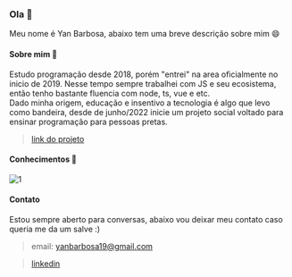 ### Ola 👋
Meu nome é Yan Barbosa, abaixo tem uma breve descrição sobre mim 😄
<!--
**ybarbosa/ybarbosa** is a ✨ _special_ ✨ repository because its `README.md` (this file) appears on your GitHub profile.

Here are some ideas to get you started:

- 🔭 I’m currently working on ...
- 🌱 I’m currently learning ...
- 👯 I’m looking to collaborate on ...
- 🤔 I’m looking for help with ...
- 💬 Ask me about ...
- 📫 How to reach me: ...
- 😄 Pronouns: ...
- ⚡ Fun fact: ...
-->

#### Sobre mim 💬
Estudo programação desde 2018, porém "entrei" na area oficialmente no inicio de 2019. Nesse tempo sempre trabalhei com JS e seu ecosistema, então tenho bastante fluencia com node, ts, vue e etc. <br>
Dado minha origem, educação e insentivo a tecnologia é algo que levo como bandeira, desde de junho/2022 inicie um projeto social voltado para ensinar programação para pessoas pretas.
> [link do projeto](https://www.youtube.com/@devsdoamanha4044)

#### Conhecimentos 🌱
![1](https://user-images.githubusercontent.com/33788881/209402312-3d50b3e3-d8a2-42eb-8b15-ed2c23931cd8.png)
#### Contato
Estou sempre aberto para conversas, abaixo vou deixar meu contato caso queria me da um salve :) 

> email: yanbarbosa19@gmail.com <br>

> [linkedin](https://www.linkedin.com/in/yan-barbosa-83018497)
